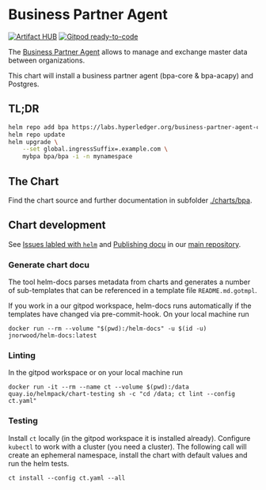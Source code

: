 # Business Partner Agent

[![Artifact HUB](https://img.shields.io/endpoint?url=https://artifacthub.io/badge/repository/business-partner-agent)](https://artifacthub.io/packages/search?repo=business-partner-agent)
[![Gitpod ready-to-code](https://img.shields.io/badge/Gitpod-ready--to--code-908a85?logo=gitpod)](https://gitpod.io/#https://github.com/hyperledger-labs/business-partner-agent-chart)

The [Business Partner Agent](https://github.com/hyperledger-labs/business-partner-agent/) allows to manage and exchange master data between organizations.

This chart will install a business partner agent (bpa-core & bpa-acapy) and Postgres.

## TL;DR

```sh
helm repo add bpa https://labs.hyperledger.org/business-partner-agent-chart/
helm repo update
helm upgrade \
	--set global.ingressSuffix=.example.com \
   	mybpa bpa/bpa -i -n mynamespace
```

## The Chart

Find the chart source and further documentation in subfolder [./charts/bpa](./charts/bpa).

## Chart development

See [Issues labled with `helm`](https://github.com/hyperledger-labs/business-partner-agent/labels/helm) and [Publishing docu](https://github.com/hyperledger-labs/business-partner-agent/blob/master/PUBLISHING.md) in our [main repository](https://github.com/hyperledger-labs/business-partner-agent/).

### Generate chart docu

The tool helm-docs parses metadata from charts and generates a number of sub-templates that can be referenced in a template file `README.md.gotmpl`.

If you work in a our gitpod workspace, helm-docs runs automatically if the templates have changed via pre-commit-hook.
On your local machine run
```
docker run --rm --volume "$(pwd):/helm-docs" -u $(id -u) jnorwood/helm-docs:latest
```

### Linting

In the gitpod workspace or on your local machine run
```
docker run -it --rm --name ct --volume $(pwd):/data quay.io/helmpack/chart-testing sh -c "cd /data; ct lint --config ct.yaml"
```

### Testing

Install `ct` locally (in the gitpod workspace it is installed already).
Configure `kubectl` to work with a cluster (you need a cluster).
The following call will create an ephemeral namespace, install the chart with default values and run the helm tests.
```
ct install --config ct.yaml --all
```

